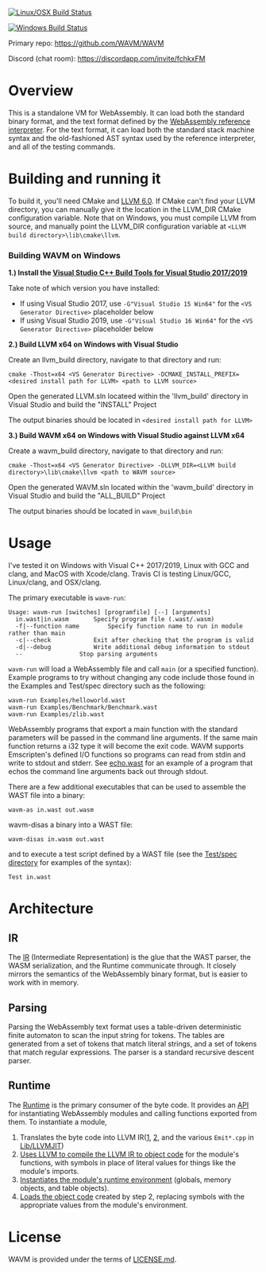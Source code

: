 [![Linux/OSX Build Status](https://travis-ci.com/WAVM/WAVM.svg?branch=master)](https://travis-ci.com/WAVM/WAVM)

[![Windows Build Status](https://dev.azure.com/WAVM/WAVM/_apis/build/status/WAVM.WAVM)](https://dev.azure.com/WAVM/WAVM/_build/latest?definitionId=1)

Primary repo: https://github.com/WAVM/WAVM

Discord (chat room): https://discordapp.com/invite/fchkxFM

# Overview

This is a standalone VM for WebAssembly. It can load both the standard binary format, and the text format defined by the [WebAssembly reference interpreter](https://github.com/WebAssembly/spec/tree/master/interpreter). For the text format, it can load both the standard stack machine syntax and the old-fashioned AST syntax used by the reference interpreter, and all of the testing commands.

# Building and running it

To build it, you'll need CMake and [LLVM 6.0](http://llvm.org/releases/download.html#6.0.0). If CMake can't find your LLVM directory, you can manually give it the location in the LLVM_DIR CMake configuration variable. Note that on Windows, you must compile LLVM from source, and manually point the LLVM_DIR configuration variable at `<LLVM build directory>\lib\cmake\llvm`.

### Building WAVM on Windows 

**1.) Install the [Visual Studio C++ Build Tools for Visual Studio 2017/2019](http://landinghub.visualstudio.com/visual-cpp-build-tools)**

Take note of which version you have installed:

- If using Visual Studio 2017, use `-G"Visual Studio 15 Win64"` for the `<VS Generator Directive>` placeholder below
- If using Visual Studio 2019, use `-G"Visual Studio 16 Win64"` for the `<VS Generator Directive>` placeholder below

**2.) Build LLVM x64 on Windows with Visual Studio**

Create an llvm_build directory, navigate to that directory and run:

    cmake -Thost=x64 <VS Generator Directive> -DCMAKE_INSTALL_PREFIX=<desired install path for LLVM> <path to LLVM source>

Open the generated LLVM.sln locateed within the 'llvm_build' directory in Visual Studio and build the "INSTALL" Project

The output binaries should be located in `<desired install path for LLVM>`

**3.) Build WAVM x64 on Windows with Visual Studio against LLVM x64**

Create a wavm_build directory, navigate to that directory and run:

    cmake -Thost=x64 <VS Generator Directive> -DLLVM_DIR=<LLVM build directory>\lib\cmake\llvm <path to WAVM source>

Open the generated WAVM.sln located within the 'wavm_build' directory in Visual Studio and build the "ALL_BUILD" Project

The output binaries should be located in `wavm_build\bin`

# Usage

I've tested it on Windows with Visual C++ 2017/2019, Linux with GCC and clang, and MacOS with Xcode/clang. Travis CI is testing Linux/GCC, Linux/clang, and OSX/clang.

The primary executable is `wavm-run`:
```
Usage: wavm-run [switches] [programfile] [--] [arguments]
  in.wast|in.wasm		Specify program file (.wast/.wasm)
  -f|--function name		Specify function name to run in module rather than main
  -c|--check			Exit after checking that the program is valid
  -d|--debug			Write additional debug information to stdout
  --				Stop parsing arguments
```

`wavm-run` will load a WebAssembly file and call `main` (or a specified function).  Example programs to try without changing any code include those found in the Examples and Test/spec directory such as the following:

```
wavm-run Examples/helloworld.wast
wavm-run Examples/Benchmark/Benchmark.wast
wavm-run Examples/zlib.wast
```

WebAssembly programs that export a main function with the standard parameters will be passed in the command line arguments.  If the same main function returns a i32 type it will become the exit code.  WAVM supports Emscripten's defined I/O functions so programs can read from stdin and write to stdout and stderr.  See [echo.wast](Examples/echo.wast) for an example of a program that echos the command line arguments back out through stdout.

There are a few additional executables that can be used to assemble the WAST file into a binary:

```
wavm-as in.wast out.wasm
```

wavm-disas a binary into a WAST file:

```
wavm-disas in.wasm out.wast
```

and to execute a test script defined by a WAST file (see the [Test/spec directory](Test/spec) for examples of the syntax):

```
Test in.wast
```

# Architecture

## IR

The [IR](Include/WAVM/IR) (Intermediate Representation) is the glue that the WAST parser, the WASM serialization, and the Runtime communicate through. It closely mirrors the semantics of the WebAssembly binary format, but is easier to work with in memory.

## Parsing

Parsing the WebAssembly text format uses a table-driven deterministic finite automaton to scan the input string for tokens. The tables are generated from a set of tokens that match literal strings, and a set of tokens that match regular expressions. The parser is a standard recursive descent parser.

## Runtime

The [Runtime](Lib/Runtime/) is the primary consumer of the byte code. It provides an [API](Include/WAVM/Runtime/Runtime.h) for instantiating WebAssembly modules and calling functions exported from them. To instantiate a module,
1) Translates the byte code into LLVM IR([1](Lib/LLVMJIT/EmitModule.cpp), [2](Lib/LLVMJIT/EmitFunction.cpp), and the various `Emit*.cpp` in [Lib/LLVMJIT](Lib/LLVMJIT))
2) [Uses LLVM to compile the LLVM IR to object code](Lib/LLVMJIT/LLVMCompile.cpp) for the module's functions, with symbols in place of literal values for things like the module's imports.
3) [Instantiates the module's runtime environment](Lib/Runtime/Module.cpp) (globals, memory objects, and table objects).
4) [Loads the object code](Lib/LLVMJIT/LLVMModule.cpp) created by step 2, replacing symbols with the appropriate values from the module's environment.

# License

WAVM is provided under the terms of [LICENSE.md](LICENSE.md).
